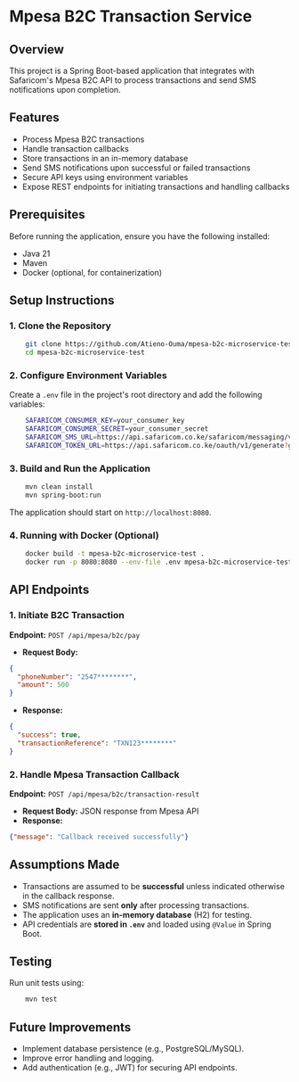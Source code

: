 # Mpesa B2C Transaction Service

## Overview
This project is a Spring Boot-based application that integrates with Safaricom's Mpesa B2C API to process transactions and send SMS notifications upon completion.

## Features
- Process Mpesa B2C transactions
- Handle transaction callbacks
- Store transactions in an in-memory database
- Send SMS notifications upon successful or failed transactions
- Secure API keys using environment variables
- Expose REST endpoints for initiating transactions and handling callbacks

## Prerequisites
Before running the application, ensure you have the following installed:
- Java 21
- Maven
- Docker (optional, for containerization)

## Setup Instructions

### 1. Clone the Repository
```sh
    git clone https://github.com/Atieno-Ouma/mpesa-b2c-microservice-test.git
    cd mpesa-b2c-microservice-test
```

### 2. Configure Environment Variables
Create a `.env` file in the project's root directory and add the following variables:
```sh
    SAFARICOM_CONSUMER_KEY=your_consumer_key
    SAFARICOM_CONSUMER_SECRET=your_consumer_secret
    SAFARICOM_SMS_URL=https://api.safaricom.co.ke/safaricom/messaging/v1/text/single
    SAFARICOM_TOKEN_URL=https://api.safaricom.co.ke/oauth/v1/generate?grant_type=client_credentials
```

### 3. Build and Run the Application
```sh
    mvn clean install
    mvn spring-boot:run
```

The application should start on `http://localhost:8080`.

### 4. Running with Docker (Optional)
```sh
    docker build -t mpesa-b2c-microservice-test .
    docker run -p 8080:8080 --env-file .env mpesa-b2c-microservice-test
```

## API Endpoints
### 1. Initiate B2C Transaction
**Endpoint:** `POST /api/mpesa/b2c/pay`
- **Request Body:**
```json
{
  "phoneNumber": "2547********",
  "amount": 500
}
```
- **Response:**
```json
{
  "success": true,
  "transactionReference": "TXN123********"
}
```

### 2. Handle Mpesa Transaction Callback
**Endpoint:** `POST /api/mpesa/b2c/transaction-result`
- **Request Body:** JSON response from Mpesa API
- **Response:**
```json
{"message": "Callback received successfully"}
```

## Assumptions Made
- Transactions are assumed to be **successful** unless indicated otherwise in the callback response.
- SMS notifications are sent **only** after processing transactions.
- The application uses an **in-memory database** (H2) for testing.
- API credentials are **stored in `.env`** and loaded using `@Value` in Spring Boot.

## Testing
Run unit tests using:
```sh
    mvn test
```

## Future Improvements
- Implement database persistence (e.g., PostgreSQL/MySQL).
- Improve error handling and logging.
- Add authentication (e.g., JWT) for securing API endpoints.

